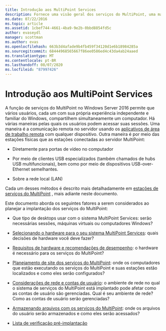 ```yaml
---
title: Introdução aos MultiPoint Services
description: Fornece uma visão geral dos serviços do MultiPoint, uma maneira de permitir que vários usuários compartilhem um sistema
ms.date: 07/22/2016
ms.topic: article
ms.assetid: 1cbef744-4661-4ba9-9e2b-0bbd8854fd5c
author: evaseydl
manager: scottman
ms.author: evas
ms.openlocfilehash: 663b3d4afade9b4fb459f34120d1e6b18984285a
ms.sourcegitcommit: 68444968565667f86ee0586ed4c43da4ab24aaed
ms.translationtype: MT
ms.contentlocale: pt-BR
ms.lasthandoff: 08/07/2020
ms.locfileid: "87997426"
---
```

# <a name="introducing-multipoint-services"></a>Introdução aos MultiPoint Services
A função de serviços do MultiPoint no Windows Server 2016 permite que vários usuários, cada um com sua própria experiência independente e familiar do Windows, compartilhem simultaneamente um computador. Há várias maneiras pelas quais os usuários podem acessar suas sessões. Uma maneira é a comunicação remota no servidor usando os [aplicativos de área de trabalho remota](../remote-desktop-services/clients/remote-desktop-clients.md) com qualquer dispositivo. Outra maneira é por meio das estações físicas que as estações conectadas ao servidor MultiPoint:

-   Diretamente para portas de vídeo no computador

-   Por meio de clientes USB especializados (também chamados de hubs USB multifuncionais), bem como por meio de dispositivos USB-over-Ethernet semelhantes.

-   Sobre a rede local (LAN)

Cada um desses métodos é descrito mais detalhadamente em [estações de serviços do MultiPoint](MultiPoint-services-Stations.md) , mais adiante neste documento.

Este documento aborda os seguintes fatores a serem considerados ao planejar a implantação dos serviços do MultiPoint:

-   Que tipo de desktops usar com o sistema MultiPoint Services: serão necessárias sessões, máquinas virtuais ou computadores Windows?

-   [Selecionando o hardware para o seu sistema MultiPoint Services](./select-hardware-mps.md): quais decisões de hardware você deve fazer?

-   [Requisitos de hardware e recomendações de desempenho](./hardware-and-performance-recommendations.md): o hardware é necessário para os serviços do MultiPoint?

-   [Planejamento de site dos serviços do MultiPoint](MultiPoint-services-Site-Planning.md): onde os computadores que estão executando os serviços do MultiPoint e suas estações estão localizados e como eles serão configurados?

-   [Considerações de rede e contas de usuário](Network-Considerations-and-User-Accounts.md): o ambiente de rede no qual o sistema de serviços do MultiPoint está implantado pode afetar como as contas de usuário são gerenciadas. Qual é seu ambiente de rede? Como as contas de usuário serão gerenciadas?

-   [Armazenando arquivos com os serviços do MultiPoint](Storing-Files-with-MultiPoint-services.md): onde os arquivos do usuário serão armazenados e como eles serão acessados?

-   [Lista de verificação pré-implantação](Predeployment-Checklist.md)